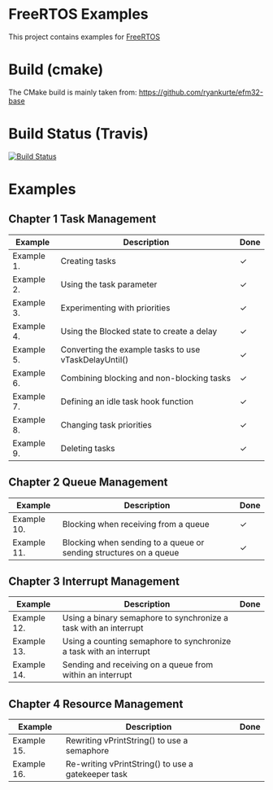 # FreeRTOS Examples

This project contains examples for
[FreeRTOS](http://www.freertos.org/Documentation/RTOS_book.html)

# Build (cmake)

The CMake build is mainly taken from:
https://github.com/ryankurte/efm32-base


# Build Status (Travis)

[![Build Status](https://travis-ci.org/LukasWoodtli/FreeRtosExamples.svg?branch=master)](https://travis-ci.org/LukasWoodtli/FreeRtosExamples)


# Examples

## Chapter 1 Task Management

| Example    | Description                                           | Done |
|------------|-------------------------------------------------------|------|
| Example 1. | Creating tasks                                        |   ✓  |
| Example 2. | Using the task parameter                              |   ✓  |
| Example 3. | Experimenting with priorities                         |   ✓  |
| Example 4. | Using the Blocked state to create a delay             |   ✓  |
| Example 5. | Converting the example tasks to use vTaskDelayUntil() |   ✓  |
| Example 6. | Combining blocking and non-blocking tasks             |   ✓  |
| Example 7. | Defining an idle task hook function                   |   ✓  |
| Example 8. | Changing task priorities                              |   ✓  |
| Example 9. | Deleting tasks                                        |   ✓  |


## Chapter 2 Queue Management

| Example     | Description                                                       | Done |
|-------------|-------------------------------------------------------------------|------|
| Example 10. | Blocking when receiving from a queue                              |   ✓  |
| Example 11. | Blocking when sending to a queue or sending structures on a queue |   ✓  |


## Chapter 3 Interrupt Management

| Example     | Description                                                        | Done |
|-------------|--------------------------------------------------------------------|------|
| Example 12. | Using a binary semaphore to synchronize a task with an interrupt   |      |
| Example 13. | Using a counting semaphore to synchronize a task with an interrupt |      |
| Example 14. | Sending and receiving on a queue from within an interrupt          |      |


## Chapter 4 Resource Management

| Example     | Description                                           | Done |
|-------------|-------------------------------------------------------|------|
| Example 15. | Rewriting vPrintString() to use a semaphore           |      |
| Example 16. | Re-writing vPrintString() to use a gatekeeper task    |      |
